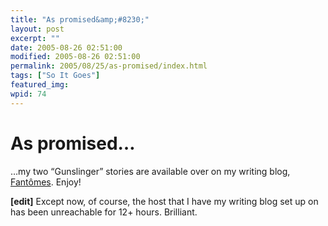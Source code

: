 ```yaml
---
title: "As promised&amp;#8230;"
layout: post
excerpt: ""
date: 2005-08-26 02:51:00
modified: 2005-08-26 02:51:00
permalink: 2005/08/25/as-promised/index.html
tags: ["So It Goes"]
featured_img: 
wpid: 74
---
```


# As promised&#8230;

…my two “Gunslinger” stories are available over on my writing blog, [Fantômes](http://pjohanneson.dotgeek.org/blog/index.php/21). Enjoy!

**\[edit\]** Except now, of course, the host that I have my writing blog set up on has been unreachable for 12+ hours. Brilliant.